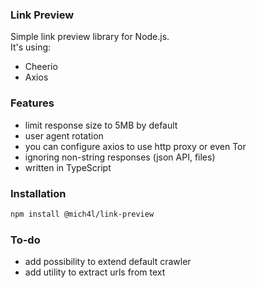 ### Link Preview
Simple link preview library for Node.js. </br>
It's using:
- Cheerio
- Axios

### Features
- limit response size to 5MB by default
- user agent rotation
- you can configure axios to use http proxy or even Tor
- ignoring non-string responses (json API, files)
- written in TypeScript

### Installation
```bash
npm install @mich4l/link-preview
```

### To-do
- add possibility to extend default crawler
- add utility to extract urls from text
